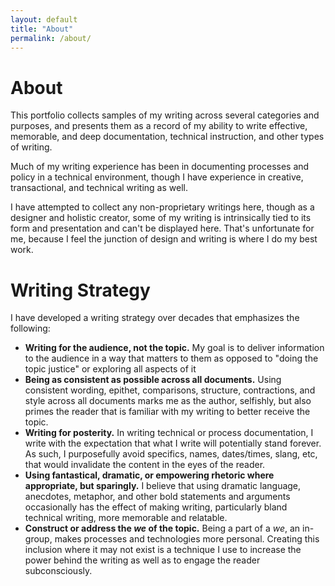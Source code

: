 ```yaml
---
layout: default
title: "About"
permalink: /about/
---
```


# About

This portfolio collects samples of my writing across several categories and purposes, and presents them as a record of my ability to write effective, memorable, and deep documentation, technical instruction, and other types of writing.

Much of my writing experience has been in documenting processes and policy in a technical environment, though I have experience in creative, transactional, and technical writing as well.

I have attempted to collect any non-proprietary writings here, though as a designer and holistic creator, some of my writing is intrinsically tied to its form and presentation and can't be displayed here. That's unfortunate for me, because I feel the junction of design and writing is where I do my best work. 

# Writing Strategy

I have developed a writing strategy over decades that emphasizes the following:

* **Writing for the audience, not the topic.** My goal is to deliver information to the audience in a way that matters to them as opposed to "doing the topic justice" or exploring all aspects of it
* **Being as consistent as possible across all documents.** Using consistent wording, epithet, comparisons, structure, contractions, and style across all documents marks me as the author, selfishly, but also primes the reader that is familiar with my writing to better receive the topic.
* **Writing for posterity.** In writing technical or process documentation, I write with the expectation that what I write will potentially stand forever. As such, I purposefully avoid specifics, names, dates/times, slang, etc, that would invalidate the content in the eyes of the reader.
* **Using fantastical, dramatic, or empowering rhetoric where appropriate, but sparingly.** I believe that using dramatic language, anecdotes, metaphor, and other bold statements and arguments occasionally has the effect of making writing, particularly bland technical writing, more memorable and relatable. 
* **Construct or address the *we* of the topic.** Being a part of a *we*, an in-group, makes processes and technologies more personal. Creating this inclusion where it may not exist is a technique I use to increase the power behind the writing as well as to engage the reader subconsciously.


